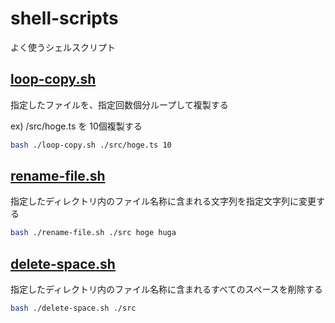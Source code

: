 # shell-scripts

よく使うシェルスクリプト

## [loop-copy.sh](/loop-copy.sh)

指定したファイルを、指定回数個分ループして複製する

ex) /src/hoge.ts を 10個複製する

```bash
bash ./loop-copy.sh ./src/hoge.ts 10
```

## [rename-file.sh](/rename-file.sh)

指定したディレクトリ内のファイル名称に含まれる文字列を指定文字列に変更する

```bash
bash ./rename-file.sh ./src hoge huga
```

## [delete-space.sh](/delete-space.sh)

指定したディレクトリ内のファイル名称に含まれるすべてのスペースを削除する

```bash
bash ./delete-space.sh ./src
```
